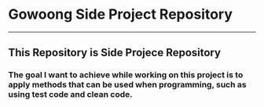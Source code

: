 # Gowoong Side Project Repository

---

## This Repository is Side Projece Repository

### The goal I want to achieve while working on this project is to apply methods that can be used when programming, such as using test code and clean code.
